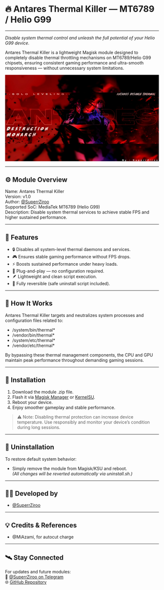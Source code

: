 # 🔥 Antares Thermal Killer — MT6789 / Helio G99

---

*Disable system thermal control and unleash the full potential of your Helio G99 device.*

Antares Thermal Killer is a lightweight Magisk module designed to completely disable thermal throttling mechanisms on MT6789/Helio G99 chipsets, ensuring consistent gaming performance and ultra-smooth responsiveness — without unnecessary system limitations.

![Antares Banner](AntaresBanner.png)

---

## ⚙️ Module Overview

Name: Antares Thermal Killer  
Version: v1.0  
Author: [@SuperrZiroo](https://github.com/SuperrZirooo/)  
Supported SoC: MediaTek MT6789 (Helio G99)  
Description: Disable system thermal services to achieve stable FPS and higher sustained performance.

---

## 🚀 Features

- 🔒 Disables all system-level thermal daemons and services.  
- 🎮 Ensures stable gaming performance without FPS drops.  
- ⚡ Boosts sustained performance under heavy loads.  
- 🧩 Plug-and-play — no configuration required.  
- 🪶 Lightweight and clean script execution.  
- 🔁 Fully reversible (safe uninstall script included).

---

## 🧠 How It Works

Antares Thermal Killer targets and neutralizes system processes and configuration files related to:
- /system/bin/thermal*
- /vendor/bin/thermal*
- /system/etc/thermal*
- /vendor/etc/thermal*

By bypassing these thermal management components, the CPU and GPU maintain peak performance throughout demanding gaming sessions.

---

## 🧩 Installation

1. Download the module .zip file.  
2. Flash it via [Magisk Manager](https://topjohnwu.github.io/Magisk/) or [KernelSU](https://kernelsu.org/).  
3. Reboot your device.  
4. Enjoy smoother gameplay and stable performance.

> ⚠️ Note: Disabling thermal protection can increase device temperature. Use responsibly and monitor your device’s condition during long sessions.

---

## 🧼 Uninstallation

To restore default system behavior:
- Simply remove the module from Magisk/KSU and reboot.  
  *(All changes will be reverted automatically via uninstall.sh.)*

---

## 👨‍💻 Developed by

- [@SuperrZiroo](https://github.com/SuperrZirooo)

---

## 💡 Credits & References

- @MiAzami, for autocut charge 

---

## 🛰️ Stay Connected

For updates and future modules:  
📢 [@SuperrZiroo on Telegram](https://t.me/ZirooDump)  
🌐 [GitHub Repository](https://github.com/SuperrZirooo/Antares)
